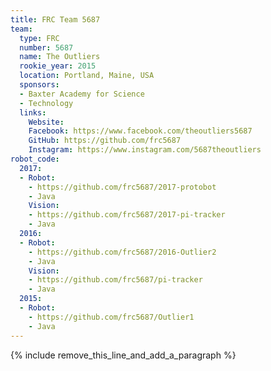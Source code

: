 ```yaml
---
title: FRC Team 5687
team:
  type: FRC
  number: 5687
  name: The Outliers
  rookie_year: 2015
  location: Portland, Maine, USA
  sponsors:
  - Baxter Academy for Science
  - Technology
  links:
    Website:
    Facebook: https://www.facebook.com/theoutliers5687
    GitHub: https://github.com/frc5687
    Instagram: https://www.instagram.com/5687theoutliers
robot_code:
  2017:
  - Robot:
    - https://github.com/frc5687/2017-protobot
    - Java
    Vision:
    - https://github.com/frc5687/2017-pi-tracker
    - Java
  2016:
  - Robot:
    - https://github.com/frc5687/2016-Outlier2
    - Java
    Vision:
    - https://github.com/frc5687/pi-tracker
    - Java
  2015:
  - Robot:
    - https://github.com/frc5687/Outlier1
    - Java
---
```


{% include remove_this_line_and_add_a_paragraph %}
